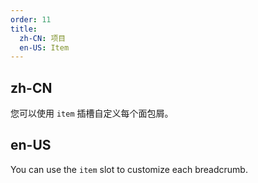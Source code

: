 ```yaml
---
order: 11
title:
  zh-CN: 项目
  en-US: Item
---
```


## zh-CN

您可以使用 `item` 插槽自定义每个面包屑。

## en-US

You can use the `item` slot to customize each breadcrumb.
